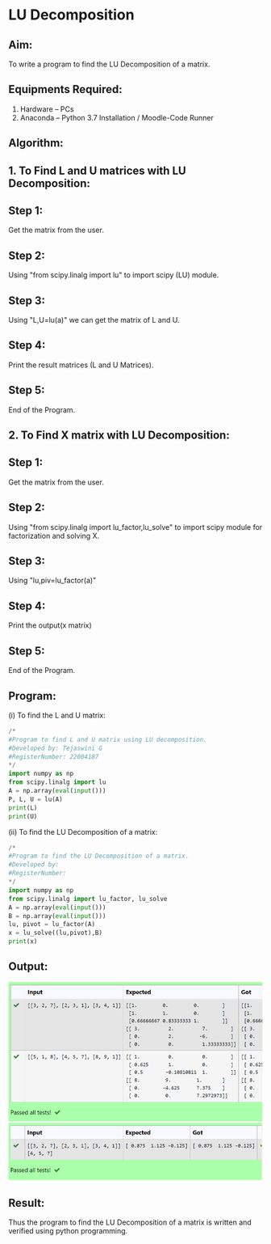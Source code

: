 # LU Decomposition 

## Aim:
To write a program to find the LU Decomposition of a matrix.

## Equipments Required:
1. Hardware – PCs
2. Anaconda – Python 3.7 Installation / Moodle-Code Runner

## Algorithm:
## 1. To Find L and U matrices with LU Decomposition:
## Step 1:
Get the matrix from the user.

## Step 2:
Using "from scipy.linalg import lu" to import scipy (LU) module.

## Step 3:
Using "L,U=lu(a)" we can get the matrix of L and U.

## Step 4:
Print the result matrices (L and U Matrices).

## Step 5:
End of the Program.
## 2. To Find X matrix with LU Decomposition:
## Step 1:
Get the matrix from the user.

## Step 2:
Using "from scipy.linalg import lu_factor,lu_solve" to import scipy module for factorization and solving X.

## Step 3:
Using "lu,piv=lu_factor(a)"

## Step 4:
Print the output(x matrix)

## Step 5:
End of the Program.

## Program:
(i) To find the L and U matrix:

```python
/*
#Program to find L and U matrix using LU decomposition.
#Developed by: Tejaswini G
#RegisterNumber: 22004187
*/
import numpy as np
from scipy.linalg import lu
A = np.array(eval(input()))
P, L, U = lu(A)
print(L)
print(U)
```
(ii) To find the LU Decomposition of a matrix:
```python
/*
#Program to find the LU Decomposition of a matrix.
#Developed by: 
#RegisterNumber: 
*/
import numpy as np
from scipy.linalg import lu_factor, lu_solve
A = np.array(eval(input()))
B = np.array(eval(input()))
lu, pivot = lu_factor(A)
x = lu_solve((lu,pivot),B)
print(x)
```

## Output:
![lu decomposition](h.png)
![lu decomposition](y.png)


## Result:
Thus the program to find the LU Decomposition of a matrix is written and verified using python programming.

